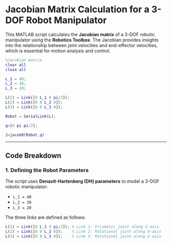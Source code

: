 # Jacobian Matrix Calculation for a 3-DOF Robot Manipulator

This MATLAB script calculates the **Jacobian matrix** of a 3-DOF robotic manipulator using the **Robotics Toolbox**. The Jacobian provides insights into the relationship between joint velocities and end-effector velocities, which is essential for motion analysis and control.
```matlab
%Jacobian matrix
clear all
close all

L_1 = 40;
L_2 = 30;
L_3 = 20;

L(1) = Link([0 L_1 0 pi/2]);
L(2) = Link([0 0 L_2 0]);
L(3) = Link([0 0 L_3 0]);

Robot = SerialLink(L);

q=[0 pi pi/2];

J=jacob0(Robot,q)
```
---

## Code Breakdown

### 1. **Defining the Robot Parameters**

The script uses **Denavit-Hartenberg (DH) parameters** to model a 3-DOF robotic manipulator:

- `L_1 = 40`  
- `L_2 = 30`  
- `L_3 = 20`  

The three links are defined as follows:
```matlab
L(1) = Link([0 L_1 0 pi/2]); % Link 1: Prismatic joint along Z-axis
L(2) = Link([0 0 L_2 0]);    % Link 2: Rotational joint along X-axis
L(3) = Link([0 0 L_3 0]);    % Link 3: Rotational joint along X-axis

